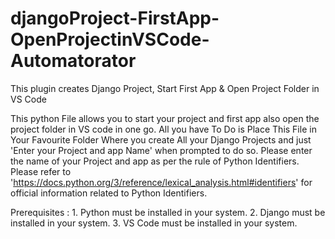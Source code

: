 # djangoProject-FirstApp-OpenProjectinVSCode-Automatorator
This plugin creates Django Project, Start First App & Open Project Folder in VS Code

This python File allows you to start your project and first app also open the project folder in VS code in one go.
All you have To Do is Place This File in Your Favourite Folder Where you create All your Django Projects
and just 'Enter your Project and app Name' when prompted to do so.
Please enter the name of your Project and app as per the rule of Python Identifiers.
Please refer to 'https://docs.python.org/3/reference/lexical_analysis.html#identifiers' for official information related to Python Identifiers.

Prerequisites :
    1. Python must be installed in your system.
    2. Django must be installed in your system.
    3. VS Code must be installed in your system.
